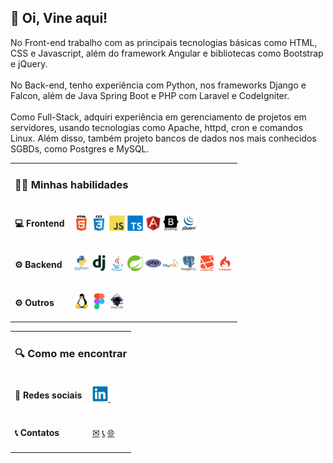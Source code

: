 <h2>👋 Oi, Vine aqui!</h2>
<p>
    No Front-end trabalho com as principais tecnologias básicas como HTML, CSS e Javascript, além do framework Angular e bibliotecas como Bootstrap e jQuery. <br><br>
    No Back-end, tenho experiência com Python, nos frameworks Django e Falcon, além de Java Spring Boot e PHP com Laravel e CodeIgniter. <br><br>
    Como Full-Stack, adquiri experiência em gerenciamento de projetos em servidores, usando tecnologias como Apache, httpd, cron e comandos Linux. Além disso, também projeto bancos de dados nos mais conhecidos SGBDs, como Postgres e MySQL.
</p>
<!--img align="right" src="https://media.giphy.com/media/waIb4gha3r6PS/source.gif" width="480" -->
<table border="0">
    <tr>
        <td colspan="2">
            <h3>👨‍💻 Minhas habilidades</h3>
        </td>
    </tr>
    <tr>
        <td>
            <h4>💻 Frontend</h4>
        </td>
        <td valign="middle">
            <img src="https://raw.githubusercontent.com/devicons/devicon/master/icons/html5/html5-original-wordmark.svg" alt="html5" width="25" height="25" />
            <img src="https://raw.githubusercontent.com/devicons/devicon/master/icons/css3/css3-original-wordmark.svg" alt="css3" width="25" height="25" />
            <img src="https://raw.githubusercontent.com/devicons/devicon/master/icons/javascript/javascript-original.svg" alt="javascript" width="25" height="25" /> 
            <img src="https://raw.githubusercontent.com/devicons/devicon/master/icons/typescript/typescript-original.svg" alt="typescript" width="25" height="25" />
            <img src="https://raw.githubusercontent.com/devicons/devicon/master/icons/angularjs/angularjs-original.svg" alt="angular-js" width="25" height="25" />
            <img src="https://github.com/devicons/devicon/raw/master/icons/bootstrap/bootstrap-plain-wordmark.svg" alt="bootstrap" width="25" height="25" />
            <img src="https://github.com/devicons/devicon/raw/master/icons/jquery/jquery-original-wordmark.svg" alt="jquery" width="25" height="25" />
        </td>
    </tr>
    <tr>
        <td>
            <h4>⚙ Backend</h4>
        </td>
        <td valign="middle">
            <img title="Python" src="https://raw.githubusercontent.com/devicons/devicon/master/icons/python/python-original-wordmark.svg" alt="python" width="25" height="25" />
            <img title="Django" src="https://raw.githubusercontent.com/devicons/devicon/master/icons/django/django-plain.svg" alt="django" width="25" height="25" />
            <img title="Java" src="https://raw.githubusercontent.com/devicons/devicon/master/icons/java/java-original.svg" alt="java" width="25" height="25" />
            <img title="Spring" src="https://github.com/devicons/devicon/blob/master/icons/spring/spring-original.svg" alt="spring" width="25" height="25" />
            <img title="Php" src="https://raw.githubusercontent.com/devicons/devicon/master/icons/php/php-original.svg" alt="php" width="25" height="25" />
            <img title="MySQL" src="https://raw.githubusercontent.com/devicons/devicon/master/icons/mysql/mysql-original-wordmark.svg" alt="mysql" width="25" height="25" />
            <img title="PostgreSQL" src="https://raw.githubusercontent.com//devicons/devicon/master/icons/postgresql/postgresql-original-wordmark.svg" alt="postgreSQL" width="25" height="25" />
            <img title="Laravel" src="https://raw.githubusercontent.com/devicons/devicon/master/icons/laravel/laravel-plain-wordmark.svg" alt="laravel" width="25" height="25" />
            <img title="CodeIgniter" src="https://raw.githubusercontent.com/devicons/devicon/master/icons/codeigniter/codeigniter-plain-wordmark.svg" alt="codeigniter" width="25" height="25" />
        </td>
    </tr>
    <tr>
        <td>
            <h4>⚙️ Outros</h4>
        </td>
        <td valign="middle">
            <img title="Linux" src="https://raw.githubusercontent.com/devicons/devicon/master/icons/linux/linux-original.svg" alt="linux" width="25" height="25" />
            <img title="Figma" src="https://raw.githubusercontent.com/devicons/devicon/master/icons/figma/figma-original.svg" alt="figma" width="25" height="25" />
            <img title="Inkscape" src="https://raw.githubusercontent.com/devicons/devicon/master/icons/inkscape/inkscape-original-wordmark.svg" alt="inkscape" width="25" height="25" />
        </td>
    </tr>
</table>
<table border="0">
    <tr border="0">
        <td colspan="2">
            <h3>🔍 Como me encontrar</h3>
        </td>
    </tr>
    <tr>
        <td>
            <h4>👥 Redes sociais</h4>
        </td>
        <td valign="middle">
            <a href="https://linkedin.com/in/viniciusalmeidadev">
                <img title="LinkedIn" src="https://raw.githubusercontent.com/devicons/devicon/master/icons/linkedin/linkedin-original.svg" alt="linkedin" width="25" height="25" />
            </a>
            <a href="https://twitter.com/vinesnts">
                <img title="Twitter" src="https://raw.githubusercontent.com/devicons/devicon/master/icons/twitter/twitter-original.svg" alt="twitter" width="25" height="25" />
            </a>
        </td>
    </tr>
    <tr>
        <td>
            <h4>📞 Contatos</h4>
        </td>
        <td valign="middle">
            <a title="E-mail: contato@viniciusalmeida.dev" href="mailto:contato@viniciusalmeida.dev">✉</a>
            <a title="Whatsapp: +55 81 981645401" href="https://wa.me/message/P2IWW4QTZN7TI1">📞</a>
            <a title="Site: viniciusalmeida.dev" href="https://viniciusalmeida.dev">🌐</a>
        </td>
    </tr>
</table>
